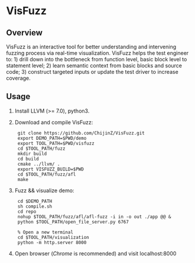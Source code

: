 # VisFuzz

## Overview
VisFuzz is an interactive tool for better understanding and intervening fuzzing process via real-time visualization. VisFuzz helps the test engineer to: 1) drill down into the bottleneck from function level, basic block level to statement level; 2) learn semantic context from basic blocks and source code; 3) construct targeted inputs or update the test driver to increase coverage.
## Usage
1. Install LLVM (>= 7.0), python3.
2. Download and compile VisFuzz:

        git clone https://github.com/ChijinZ/VisFuzz.git
        export DEMO_PATH=$PWD/demo
        export TOOL_PATH=$PWD/visfuzz
        cd $TOOL_PATH/fuzz
        mkdir build
        cd build
        cmake ../llvm/ .
        export VISFUZZ_BUILD=$PWD
        cd $TOOL_PATH/fuzz/afl
        make

3. Fuzz && visualize demo:
 
        cd $DEMO_PATH
        sh compile.sh
        cd repo
        nohup $TOOL_PATH/fuzz/afl/afl-fuzz -i in -o out ./app @@ &
        python $TOOL_PATH/open_file_server.py 6767

        % Open a new terminal
        cd $TOOL_PATH/visualization
        python -m http.server 8000

4. Open browser (*Chrome* is recommended) and visit localhost:8000